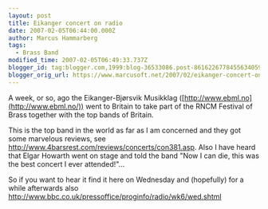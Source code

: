 ```yaml
---
layout: post
title: Eikanger concert on radio
date: 2007-02-05T06:44:00.000Z
author: Marcus Hammarberg
tags:
  - Brass Band
modified_time: 2007-02-05T06:49:33.737Z
blogger_id: tag:blogger.com,1999:blog-36533086.post-8616226778455634059
blogger_orig_url: https://www.marcusoft.net/2007/02/eikanger-concert-on-radio.html
---
```


A week, or so, ago the Eikanger-Bjørsvik Musikklag ([http://www.ebml.no](http://www.ebml.no/)) went to Britain to take part of the RNCM Festival of Brass together with the top bands of Britain.

This is the top band in the world as far as I am concerned and they got some marvelous reviews, see <http://www.4barsrest.com/reviews/concerts/con381.asp>. Also I have heard that Elgar Howarth went on stage and told the band "Now I can die, this was the best concert I ever attended!"...

So if you want to hear it find it here on Wednesday and (hopefully) for a while afterwards also <http://www.bbc.co.uk/pressoffice/proginfo/radio/wk6/wed.shtml>
